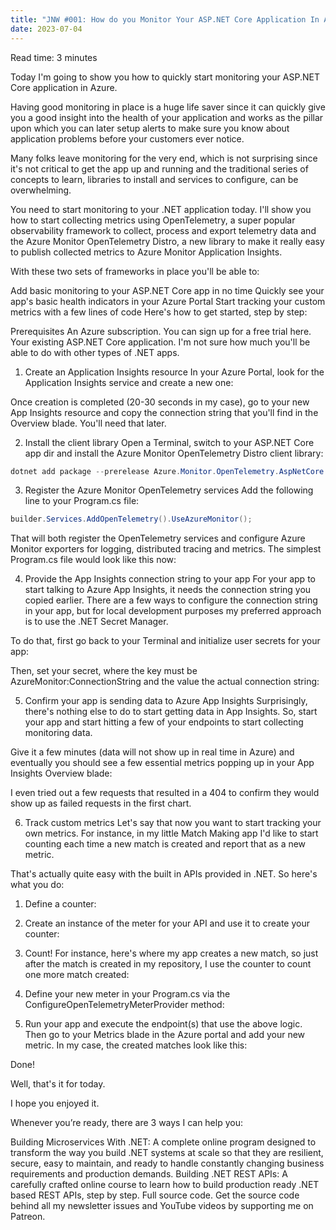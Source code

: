 ```yaml
---
title: "JNW #001: How do you Monitor Your ASP.NET Core Application In Azure"
date: 2023-07-04
---
```


Read time: 3 minutes

Today I'm going to show you how to quickly start monitoring your ASP.NET Core application in Azure.

Having good monitoring in place is a huge life saver since it can quickly give you a good insight into the health of your application and works as the pillar upon which you can later setup alerts to make sure you know about application problems before your customers ever notice.

Many folks leave monitoring for the very end, which is not surprising since it's not critical to get the app up and running and the traditional series of concepts to learn, libraries to install and services to configure, can be overwhelming.

You need to start monitoring to your .NET application today.
I'll show you how to start collecting metrics using OpenTelemetry, a super popular observability framework to collect, process and export telemetry data and the Azure Monitor OpenTelemetry Distro, a new library to make it really easy to publish collected metrics to Azure Monitor Application Insights.

With these two sets of frameworks in place you'll be able to:

Add basic monitoring to your ASP.NET Core app in no time
Quickly see your app's basic health indicators in your Azure Portal
Start tracking your custom metrics with a few lines of code
Here's how to get started, step by step:

Prerequisites
An Azure subscription. You can sign up for a free trial here.
Your existing ASP.NET Core application. I'm not sure how much you'll be able to do with other types of .NET apps.
​

1. Create an Application Insights resource
In your Azure Portal, look for the Application Insights service and create a new one:


Once creation is completed (20-30 seconds in my case), go to your new App Insights resource and copy the connection string that you'll find in the Overview blade. You'll need that later.


2. Install the client library
Open a Terminal, switch to your ASP.NET Core app dir and install the Azure Monitor OpenTelemetry Distro client library:

```powershell
dotnet add package --prerelease Azure.Monitor.OpenTelemetry.AspNetCore
```

3. Register the Azure Monitor OpenTelemetry services
Add the following line to your Program.cs file:

```csharp
builder.Services.AddOpenTelemetry().UseAzureMonitor();
```

That will both register the OpenTelemetry services and configure Azure Monitor exporters for logging, distributed tracing and metrics. The simplest Program.cs file would look like this now:


4. Provide the App Insights connection string to your app
For your app to start talking to Azure App Insights, it needs the connection string you copied earlier. There are a few ways to configure the connection string in your app, but for local development purposes my preferred approach is to use the .NET Secret Manager.

To do that, first go back to your Terminal and initialize user secrets for your app:


Then, set your secret, where the key must be AzureMonitor:ConnectionString and the value the actual connection string:


5. Confirm your app is sending data to Azure App Insights
Surprisingly, there's nothing else to do to start getting data in App Insights. So, start your app and start hitting a few of your endpoints to start collecting monitoring data.

Give it a few minutes (data will not show up in real time in Azure) and eventually you should see a few essential metrics popping up in your App Insights Overview blade:


I even tried out a few requests that resulted in a 404 to confirm they would show up as failed requests in the first chart.

6. Track custom metrics
Let's say that now you want to start tracking your own metrics. For instance, in my little Match Making app I'd like to start counting each time a new match is created and report that as a new metric.

That's actually quite easy with the built in APIs provided in .NET. So here's what you do:

1. Define a counter:


2. Create an instance of the meter for your API and use it to create your counter:


3. Count! For instance, here's where my app creates a new match, so just after the match is created in my repository, I use the counter to count one more match created:


4. Define your new meter in your Program.cs via the ConfigureOpenTelemetryMeterProvider method:


5. Run your app and execute the endpoint(s) that use the above logic. Then go to your Metrics blade in the Azure portal and add your new metric. In my case, the created matches look like this:


Done!

Well, that's it for today.

I hope you enjoyed it.

Whenever you’re ready, there are 3 ways I can help you:

​Building Microservices With .NET:​ A complete online program designed to transform the way you build .NET systems at scale so that they are resilient, secure, easy to maintain, and ready to handle constantly changing business requirements and production demands.
​Building .NET REST APIs​: A carefully crafted online course to learn how to build production ready .NET based REST APIs, step by step.
​Full source code. Get the source code behind all my newsletter issues and YouTube videos by supporting me on Patreon.

